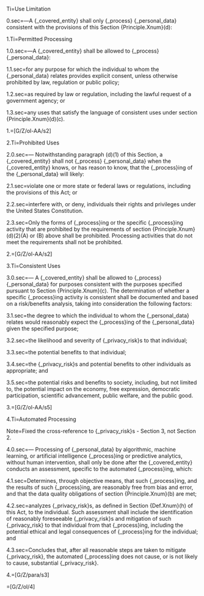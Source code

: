Ti=Use Limitation

0.sec=—A {_covered_entity} shall only {_process} {_personal_data} consistent with the provisions of this Section {Principle.Xnum}(d):

1.Ti=Permitted Processing

1.0.sec=—A {_covered_entity} shall be allowed to {_process} {_personal_data}:

1.1.sec=for any purpose for which the individual to whom the {_personal_data} relates provides explicit consent, unless otherwise prohibited by law, regulation or public policy;

1.2.sec=as required by law or regulation, including the lawful request of a government agency; or

1.3.sec=any uses that satisfy the language of consistent uses under section {Principle.Xnum}(d)(c).

1.=[G/Z/ol-AA/s2]

2.Ti=Prohibited Uses

2.0.sec=— Notwithstanding paragraph (d)(1) of this Section, a {_covered_entity} shall not {_process} {_personal_data} when the {_covered_entity} knows, or has reason to know, that the {_process}ing of the {_personal_data} will likely:

2.1.sec=violate one or more state or federal laws or regulations, including the provisions of this Act; or

2.2.sec=interfere with, or deny, individuals their rights and privileges under the United States Constitution.

2.3.sec=Only the forms of {_process}ing or the specific {_process}ing activity that are prohibited by the requirements of section {Principle.Xnum}(d)(2)(A)  or (B) above shall be prohibited. Processing activities that do not meet the requirements shall not be prohibited.

2.=[G/Z/ol-AA/s2]

3.Ti=Consistent Uses

3.0.sec=— A {_covered_entity} shall be allowed to {_process} {_personal_data} for purposes consistent with the purposes specified pursuant to Section {Principle.Xnum}(c).  The determination of whether a specific {_process}ing activity is consistent shall be documented and based on a risk/benefits analysis, taking into consideration the following factors:

3.1.sec=the degree to which the individual to whom the {_personal_data} relates would reasonably expect the {_process}ing of the {_personal_data} given the specified purpose;

3.2.sec=the likelihood and severity of {_privacy_risk}s to that individual;

3.3.sec=the potential benefits to that individual;

3.4.sec=the {_privacy_risk}s and potential benefits to other individuals as appropriate; and

3.5.sec=the potential risks and benefits to society, including, but not limited to, the potential impact on the economy, free expression, democratic participation, scientific advancement, public welfare, and the public good.

3.=[G/Z/ol-AA/s5]

4.Ti=Automated Processing

Note=Fixed the cross-reference to {_privacy_risk}s - Section 3, not Section 2.

4.0.sec=— Processing of {_personal_data} by algorithmic, machine learning, or artificial intelligence {_process}ing or predictive analytics, without human intervention, shall only be done after the {_covered_entity} conducts an assessment, specific to the automated {_process}ing, which:

4.1.sec=Determines, through objective means, that such {_process}ing, and the results of such {_process}ing, are reasonably free from bias and error, and that the data quality obligations of section {Principle.Xnum}(b) are met;

4.2.sec=analyzes {_privacy_risk}s, as defined in Section {Def.Xnum}(h) of this Act, to the individual. Such assessment shall include the identification of reasonably foreseeable {_privacy_risk}s and mitigation of such {_privacy_risk} to that individual from that {_process}ing, including the potential ethical and legal consequences of {_process}ing for the individual; and 

4.3.sec=Concludes that, after all reasonable steps are taken to mitigate {_privacy_risk}, the automated {_process}ing does not cause, or is not likely to cause, substantial {_privacy_risk}.

4.=[G/Z/para/s3]

=[G/Z/ol/4]
